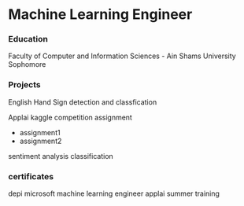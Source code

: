 # Machine Learning Engineer

### Education 
Faculty of Computer and Information Sciences - Ain Shams University
Sophomore

### Projects 
English Hand Sign detection and classfication

Applai kaggle competition assignment 
- assignment1
- assignment2

sentiment analysis classification

### certificates
depi microsoft machine learning engineer
applai summer training
